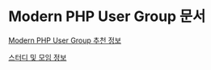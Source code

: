 Modern PHP User Group 문서
===

[Modern PHP User Group 추천 정보](https://github.com/ModernPUG/doc/blob/master/INFORMATION.md)

[스터디 및 모임 정보](https://github.com/ModernPUG/doc/blob/master/MEETUP.md)
